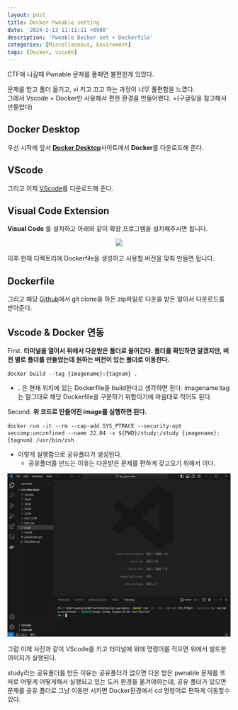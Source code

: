 ```yaml
---
layout: post
title: Docker Pwnable setting
date: '2024-2-13 11:11:11 +0900'
description: 'Pwnable Docker set + Dockerfile'
categories: [Miscellaneous, Enviroment]
tags: [Docker, vscode]
---
```


CTF에 나갈때 Pwnable 문제를 풀때면 불편한게 있었다.

문제를 받고 폴더 옮기고, vi 키고 끄고 하는 과정이 너무 풀편함을 느꼈다.<br>
그래서 Vscode + Docker만 사용해서 편한 환경을 만들어봤다. +(구글링을 참고해서 만들었다)

## Docker Desktop
우선 시작에 앞서 [**Docker Desktop**](https://www.docker.com/products/docker-desktop/)사이트에서 **Docker**를 다운로드해 준다.

## VScode

그리고 이제 [VScode](https://code.visualstudio.com/)를 다운로드해 준다.

## Visual Code Extension

**Visual Code** 를 설치하고 아래와 같이 확장 프로그램을 설치해주시면 됩니다.

<p align="center">
<img src ="https://user-images.githubusercontent.com/78135526/205292743-1c0bf652-4583-4c4f-90b2-27f033960618.png" width = 400>
</p>

이후 현재 디렉토리에 Dockerfile을 생성하고 사용할 버전을 맞춰 만들면 됩니다.

## Dockerfile
그리고 해당 [Github](https://github.com/hyuntaeLee/lee_pwn)에서 git clone을 하든 zip파일로 다운을 받든 알아서 다운로드를 받아준다.


## Vscode & Docker 연동

First. **터미널을 열어서 위에서 다운받은 폴더로 들어간다. 폴더를 확인하면 알겠지만, 버전 별로 폴더를 만들었는데 원하는 버전이 있는 폴더로 이동한다.**

```
docker build --tag {imagename}:{tagnum} .
```

* **.** 은 현재 위치에 있는 Dockerfile을 build한다고 생각하면 된다. imagename:tag는 말그대로 해당 Dockerfile을 구분하기 위함이기에 마음대로 적어도 된다.

Second. **위 코드로 만들어진 image를 실행하면 된다.**

```
docker run -it --rm --cap-add SYS_PTRACE --security-opt seccomp:unconfined --name 22.04 -v ${PWD}/study:/study {imagename}:{tagnum} /usr/bin/zsh
```
* 이렇게 실행함으로 공유폴더가 생성된다.
  * 공유폴더를 만드는 이유는 다운받은 문제를 편하게 갖고오기 위해서 이다.

<p align="left">
<img src ="/assets/images/data/set.png" width = 700>
</p>

그럼 이제 사진과 같이 VScode를 키고 터미널에 위에 명령어를 적으면 위에서 빌드한 이미지가 실행된다.

study라는 공유폴더를 만든 이유는 공유폴더가 없으면 다운 받은 pwnable 문제를 또 따로 어떻게 어떻게해서 실행되고 있는 도커 환경을 옮겨야하는데, 공유 폴더가 있으면 문제를 공유 폴더로 그냥 이동만 시키면 Docker환경에서 cd 명령어로 편하게 이동할수 있다.
